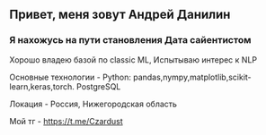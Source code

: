 ## Привет, меня зовут Андрей Данилин
### Я нахожусь на пути становления Дата сайентистом

Хорошо владею базой по classic ML, Испытываю интерес к NLP

Основные технологии - Python: pandas,nympy,matplotlib,scikit-learn,keras,torch. PostgreSQL

Локация - Россия, Нижегородская область

Мой тг - https://t.me/Czardust
